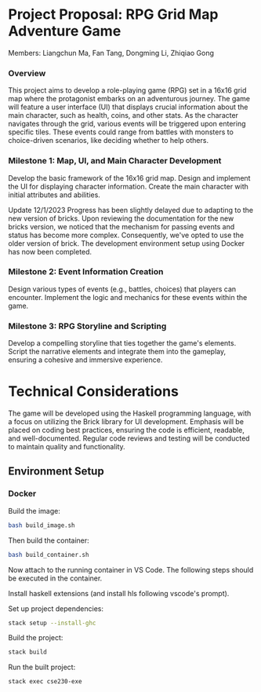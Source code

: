 # Project Proposal: RPG Grid Map Adventure Game

Members: Liangchun Ma, Fan Tang, Dongming Li, Zhiqiao Gong

### Overview

This project aims to develop a role-playing game (RPG) set in a 16x16 grid map where the protagonist embarks on an adventurous journey. The game will feature a user interface (UI) that displays crucial information about the main character, such as health, coins, and other stats. As the character navigates through the grid, various events will be triggered upon entering specific tiles. These events could range from battles with monsters to choice-driven scenarios, like deciding whether to help others.

### Milestone 1: Map, UI, and Main Character Development

Develop the basic framework of the 16x16 grid map.
Design and implement the UI for displaying character information.
Create the main character with initial attributes and abilities.

Update 12/1/2023
Progress has been slightly delayed due to adapting to the new version of bricks. Upon reviewing the documentation for the new bricks version, we noticed that the mechanism for passing events and status has become more complex. Consequently, we've opted to use the older version of brick. The development environment setup using Docker has now been completed. 

### Milestone 2: Event Information Creation

Design various types of events (e.g., battles, choices) that players can encounter.
Implement the logic and mechanics for these events within the game.

### Milestone 3: RPG Storyline and Scripting

Develop a compelling storyline that ties together the game's elements.
Script the narrative elements and integrate them into the gameplay, ensuring a cohesive and immersive experience.

# Technical Considerations

The game will be developed using the Haskell programming language, with a focus on utilizing the Brick library for UI development.
Emphasis will be placed on coding best practices, ensuring the code is efficient, readable, and well-documented.
Regular code reviews and testing will be conducted to maintain quality and functionality.

## Environment Setup

### Docker

Build the image:

```bash
bash build_image.sh
```

Then build the container:

```bash
bash build_container.sh
```

Now attach to the running container in VS Code. The following steps should be executed in the container.

Install haskell extensions (and install hls following vscode's prompt).

Set up project dependencies:

```bash
stack setup --install-ghc
```

Build the project:

```bash
stack build
```

Run the built project:

```bash
stack exec cse230-exe
```
